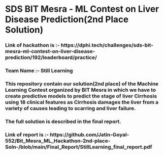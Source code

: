 # SDS BIT Mesra - ML Contest on Liver Disease Prediction(2nd Place Solution)
<h3>Link of hackathon is :- https://dphi.tech/challenges/sds-bit-mesra-ml-contest-on-liver-disease-prediction/192/leaderboard/practice/</h3>

<h3>Team Name :- Still Learning</h3>
<h3>This repository contain our solution(2nd place) of the Machine Learning Contest organized by BIT Mesra in which we have to create predictive models to predict the stage of liver Cirrhosis using 18 clinical features as Cirrhosis damages the liver from a variety of causes leading to
scarring and liver failure.</h3>
<h3> The full solution is described in the final report. </h3>
<h3>  Link of report is :- https://github.com/Jatin-Goyal-552/Bit_Mesra_ML_Hackathon-2nd-place-Soln-/blob/main/Final_Report/StillLearning_final_report.pdf</h3>
